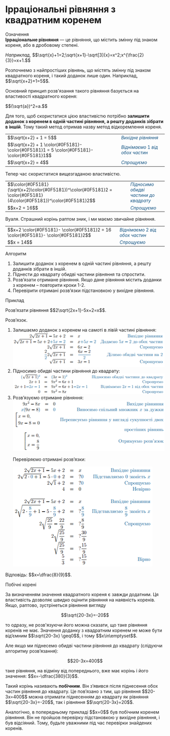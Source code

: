 # Iррацiональнi рiвняння з квадратним коренем

<div class="space">
<div class="eoz-wrap">
<span class="eoz">Означення</span>
<div class="eoz-text">
<b>Ірраціональне рівняння</b> — це рівняння, що містить змінну під знаком кореня, або в дробовому степені.
</div>
</div>
</div>

<p><i>Наприклад,</i> $$\sqrt{x}+1=2;\sqrt{x+1}-\sqrt[3]{x}=x^2;x^{\frac{2}{3}}=x+1.$$</p>

<p>Розпочнемо з найпростіших рівнянь, що містять змінну під знаком квадратного кореня, і такий доданок лише один. Наприклад, $$\sqrt{x+2}+1=5$$.</p>

<p>Основний принцип розв'язання такого рівняння базується на властивості квадратного кореня:</p>

<p>$$(\sqrt{a})^2=a.$$</p>

<p>Для того, щоб скористатися цією властивістю потрібно <b>залишити доданок з коренем в одній частині рівняння, а решту доданків зібрати в іншій</b>. Тому такий метод отримав назву метод відкоремлення кореня.</p>

<table style="border: none;" class="none">
<tr>
<td>$$\sqrt{x+2} + 1 = 5$$</td>
<td><i><font color="0F5181">Вихідне рівняння</font></i></td>
</tr>
<tr>
<td>$$\sqrt{x+2} + 1 \color{#0F5181}- \color{#0F5181}1 = 5 \color{#0F5181}- \color{#0F5181}1$$</td>
<td><font color="0F5181"><i>Віднімаємо</i> 1 <i>від обох частин</i></font></td>
</tr>
<tr>
<td>$$\sqrt{x+2} = 4$$</td>
<td><font color="0F5181"><i>Спрощуємо</i></font></td>
</tr>
</table>

<p>Тепер час скористатися вищезгаданою властивістю.</p>

<table style="border: none;" class="none">
<tr>
<td>$$\color{#0F5181}(\sqrt{x+2}\color{#0F5181})^\color{#0F5181}2 = \color{#0F5181}(4\color{#0F5181})^\color{#0F5181}2$$</td>
<td><i><font color="0F5181">Підносимо обидві частини до квадрату</font></i></td>
</tr>
<tr>
<td>$$x+2 = 16$$</td>
<td><font color="0F5181"><i>Спрощуємо</i></font></td>
</tr>
</table>

<p>Вуаля. Страшний корінь раптом зник, і ми маємо звичайне рівняння.</p>

<table style="border: none;" class="none">
<tr>
<td>$$x+2 \color{#0F5181}- \color{#0F5181}2 = 16 \color{#0F5181}- \color{#0F5181}2$$</td>
<td><font color="0F5181"><i>Віднімаємо</i> 2 <i>від обох частин</i></font></td>
</tr>
<tr>
<td>$$x = 14$$</td>
<td><font color="0F5181"><i>Спрощуємо</i></font></td>
</tr>
</table>

<div class="space">
<div class="alg-wrap">
<span class="alg">Алгоритм</span>
<div class="alg-text">
<ol>
<li>Залишити доданок з коренем в одній частині рівняння, а решту доданків зібрати в іншій.</li>
<li>Піднести до квадрату обидві частини рівняння та спростити.</li>
<li>Розв’язати отримане рівняння. Якщо дане рівняння містить доданки з коренем – повторити кроки 1-2.</li>
<li>Перевірити отримані розв’язки підстановкою у вихідне рівняння.</li>
</ol>
</div>
</div>
</div>

<div class="space">
<div class="task-wrap">
<span class="task">Приклад</span>
<div class="task-text">
<p>Розв’язати рівняння $$2\sqrt{2x+1}-5x+2=x$$.</p>
<p>Розв’язок.</p>
<ol>
<li>Залишаємо доданок з коренем на самоті в лівій частині рівняння:</li>
<img src="pic_e5.png">
<li>Підносимо обидві частини рівняння до квадрату:</li>
<img src="pic_e6.png">
<li>Розв’язуємо отримане рівняння:</li>
<img src="pic_e7.png">
<p>Перевіряємо отримані розв’язки:</p>
<img src="pic_e8.png">
</ol>
<p>Відповідь: $$x=\dfrac{8}{9}$$.</p>
</div>
</div>
</div>


<div class="space">
<div class="ebio-wrap">
<span class="ebio">Побічні корені</span>
<div class="ebio-text">
<p>За визначенням значення квадратного кореня є завжди додатним. Ця властивість дозволяє швидко оцінити рівняння на наявність коренів. Якщо, раптово, зустрінеться рівняння вигляду</p>
<p align="center">$$\sqrt{20-3x}=-20$$</p>
<p>то одразу, не розв'язуючи його можна сказати, що таке рівняння коренів не має. Значення доданку з квадратним коренем не може бути від’ємним $$\sqrt{20-3x} \geq0$$, і тому $$x\in\emptyset$$.</p>
<p>Але якщо ми піднесемо обидві частини рівняння до квадрату (слідуючи алгоритму розв’язання):</p>
<p align="center">$$20-3x=400$$</p>
<p>таке рівняння, на відміну від попереднього, вже має корінь і його значення: $$x=-\dfrac{380}{3}$$.</p>
<p>Такий корінь називають <b>побічним</b>. Він з’явився після піднесення обох частин рівняння до квадрату. Це пов’язано з тим, що рівняння $$20-3x=400$$ можна отримати піднесенням до квадрату як рівняння $$\sqrt{20-3x}=-20$$, так і рівняння $$\sqrt{20-3x}=20$$.</p>
<p>Аналогічно, в попередньому прикладі $$x=0$$ був побічним коренем рівняння. Він не пройшов перевірку підстановкою у вихідне рівняння, і був відсіяний. Тому, будьте уважними під час перевірки знайдених коренів.</p>
</div>
</div>
</div>


